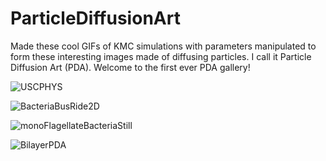# ParticleDiffusionArt
Made these cool GIFs of KMC simulations with parameters manipulated to form these interesting images made of diffusing particles. I call it Particle Diffusion Art (PDA). Welcome to the first ever PDA gallery!


![USCPHYS](https://user-images.githubusercontent.com/62254347/117349003-bcf17900-ae5f-11eb-9f3b-d0ceb8e59e50.gif)

![BacteriaBusRide2D](https://user-images.githubusercontent.com/62254347/118174728-09026780-b3e4-11eb-987f-f3936eb19c82.gif)

![monoFlagellateBacteriaStill](https://user-images.githubusercontent.com/62254347/119588021-c39b4e00-bd84-11eb-8ccb-64f1e785baca.gif)

![BilayerPDA](https://user-images.githubusercontent.com/62254347/119588268-4c19ee80-bd85-11eb-9c02-ec1d59df4910.gif)

